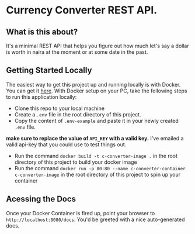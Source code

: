 <h1>
	Currency Converter REST API.
</h1>

## What is this about?
It's a minimal REST API that helps you figure out how much  let's say a dollar is worth in naira at the moment or at some date in the past.

## Getting Started Locally
The easiest way to get this project up and running locally is with Docker. You can get it [here](https://www.docker.com/products/docker-desktop/). With Docker setup on your PC, take the following steps to run this application locally:
- Clone this repo to your local machine
- Create a `.env` file in the root directory of this project.
- Copy the content of `.env-example` and paste it in your newly created `.env` file.

**make sure to replace the value of `API_KEY` with a valid key.** I've emailed a valid api-key that you could use to test things out.

- Run the command `docker build -t c-converter-image .` in the root directory of this project to build your docker image
- Run the command `docker run -p 80:80 --name c-converter-container c-converter-image` in the root directory of this project to spin up your container

## Acessing the Docs
Once your Docker Container is fired up, point your browser to `http://localhost:8080/docs`.
You'd be greeted with a nice auto-generated docs. 
